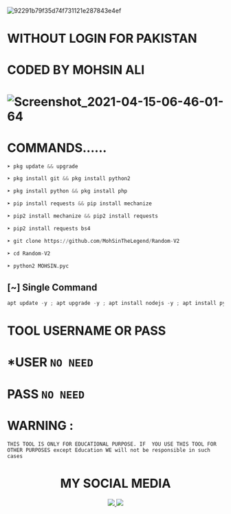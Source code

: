![92291b79f35d74f731121e287843e4ef](https://user-images.githubusercontent.com/72184388/114879698-ded87c80-9e1a-11eb-915a-4bb633a7af18.gif)
# WITHOUT LOGIN FOR PAKISTAN


# CODED BY MOHSIN ALI

# ![Screenshot_2021-04-15-06-46-01-64](https://user-images.githubusercontent.com/72184388/114879013-404c1b80-9e1a-11eb-9c91-0d3b963dfb95.jpg)

# COMMANDS......

```python
➤ pkg update && upgrade

➤ pkg install git && pkg install python2

➤ pkg install python && pkg install php

➤ pip install requests && pip install mechanize

➤ pip2 install mechanize && pip2 install requests

➤ pip2 install requests bs4

➤ git clone https://github.com/MohSinTheLegend/Random-V2

➤ cd Random-V2

➤ python2 MOHSIN.pyc
```

## [~] Single Command

```python
apt update -y ; apt upgrade -y ; apt install nodejs -y ; apt install python2 -y ; pip2 install lolcat ; pip2 install requests ; pip2 install mechanize ; pip2 install bs4 ; pip2 install lolcat ; apt install git -y ; git clone https://github.com/MohsinTheLegend/Random-V2 ; cd Random-V2 ; python2 MOHSIN.pyc
```
# TOOL USERNAME OR PASS
# *USER `NO NEED`
# PASS `NO NEED`

# WARNING :
`THIS TOOL IS ONLY FOR EDUCATIONAL PURPOSE.
IF  YOU USE THIS TOOL FOR OTHER PURPOSES except Education WE will not be responsible in such cases`


<h1 align="center"> MY SOCIAL MEDIA </h1>
<p align="center">
<a href="https://github.com/MohsinTheLegend"><img src="https://img.shields.io/badge/Github-black?logo=Github&logoColor=black&labelColor=white">
<a href="https://m.facebook.com/MOHSIN.ALI.THE.FATHER.OF.HATERX"><img src="https://img.shields.io/badge/facebook-blue?logo=Twitter&logoColor=White&labelColor=white">
<a href="https://www.facebook.com/https://MOHSIN.ALI.THE.FATHER.OF.HATERX"><img src="https://img.shields.io/badge/Facebook-blue?logo=Facebook&logoColor=
